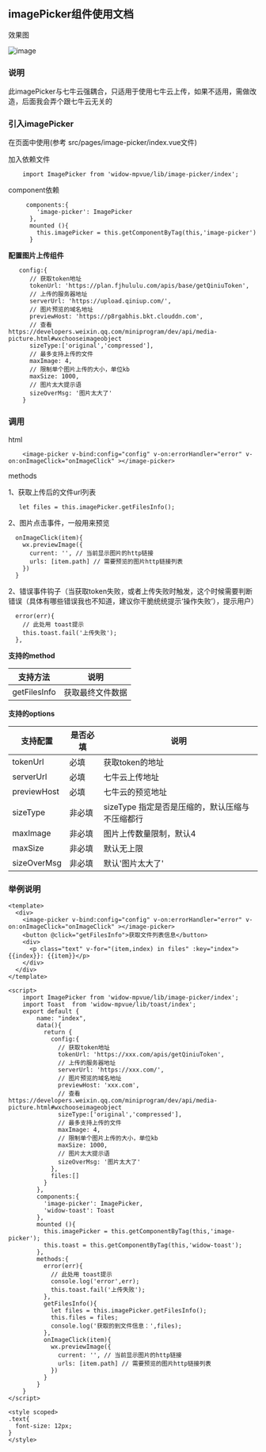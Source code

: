 ## imagePicker组件使用文档

效果图

![image](http://adstatic.oss-cn-beijing.aliyuncs.com/ad-activity.meiyou.com/dkd2/v4/upload.png)

### 说明
此imagePicker与七牛云强耦合，只适用于使用七牛云上传，如果不适用，需做改造，后面我会弄个跟七牛云无关的

### 引入imagePicker

在页面中使用(参考 src/pages/image-picker/index.vue文件)

加入依赖文件
```
    import ImagePicker from 'widow-mpvue/lib/image-picker/index';
```

component依赖
```
     components:{
        'image-picker': ImagePicker
      },
      mounted (){
        this.imagePicker = this.getComponentByTag(this,'image-picker')
      }
```

**配置图片上传组件**
```
   config:{
      // 获取token地址
      tokenUrl: 'https://plan.fjhululu.com/apis/base/getQiniuToken',
      // 上传的服务器地址
      serverUrl: 'https://upload.qiniup.com/',
      // 图片预览的域名地址
      previewHost: 'https://p8rgabhis.bkt.clouddn.com',
      // 查看https://developers.weixin.qq.com/miniprogram/dev/api/media-picture.html#wxchooseimageobject
      sizeType:['original','compressed'],
      // 最多支持上传的文件
      maxImage: 4,
      // 限制单个图片上传的大小，单位kb
      maxSize: 1000,
      // 图片太大提示语
      sizeOverMsg: '图片太大了'
    }
```


### 调用

html

```
    <image-picker v-bind:config="config" v-on:errorHandler="error" v-on:onImageClick="onImageClick" ></image-picker>

```
methods

1、获取上传后的文件url列表
```
   let files = this.imagePicker.getFilesInfo();

```
2、图片点击事件，一般用来预览
```
  onImageClick(item){
    wx.previewImage({
      current: '', // 当前显示图片的http链接
      urls: [item.path] // 需要预览的图片http链接列表
    })
  }

```

2、错误事件钩子（当获取token失败，或者上传失败时触发，这个时候需要判断错误（具体有哪些错误我也不知道，建议你干脆统统提示‘操作失败’），提示用户）
```
  error(err){
    // 此处用 toast提示
    this.toast.fail('上传失败');
  },

```

**支持的method**


支持方法 | 说明
---|---
getFilesInfo | 获取最终文件数据

**支持的options**

支持配置 | 是否必填 |说明
---|---|---
tokenUrl |必填| 获取token的地址
serverUrl | 必填|七牛云上传地址
previewHost |  必填|七牛云的预览地址
sizeType |  非必填| sizeType 指定是否是压缩的，默认压缩与不压缩都行
maxImage |  非必填|图片上传数量限制，默认4
maxSize |  非必填| 默认无上限
sizeOverMsg |  非必填|默认'图片太大了'

### 举例说明

```vue
<template>
  <div>
    <image-picker v-bind:config="config" v-on:errorHandler="error" v-on:onImageClick="onImageClick" ></image-picker>
    <button @click="getFilesInfo">获取文件列表信息</button>
    <div>
      <p class="text" v-for="(item,index) in files" :key="index">{{index}}: {{item}}</p>
    </div>
  </div>
</template>

<script>
    import ImagePicker from 'widow-mpvue/lib/image-picker/index';
    import Toast  from 'widow-mpvue/lib/toast/index';
    export default {
        name: "index",
        data(){
          return {
            config:{
              // 获取token地址
              tokenUrl: 'https://xxx.com/apis/getQiniuToken',
              // 上传的服务器地址
              serverUrl: 'https://xxx.com/',
              // 图片预览的域名地址
              previewHost: 'xxx.com',
              // 查看https://developers.weixin.qq.com/miniprogram/dev/api/media-picture.html#wxchooseimageobject
              sizeType:['original','compressed'],
              // 最多支持上传的文件
              maxImage: 4,
              // 限制单个图片上传的大小，单位kb
              maxSize: 1000,
              // 图片太大提示语
              sizeOverMsg: '图片太大了'
            },
            files:[]
          }
        },
        components:{
          'image-picker': ImagePicker,
          'widow-toast': Toast
        },
        mounted (){
          this.imagePicker = this.getComponentByTag(this,'image-picker');
          this.toast = this.getComponentByTag(this,'widow-toast');
        },
        methods:{
          error(err){
            // 此处用 toast提示
            console.log('error',err);
            this.toast.fail('上传失败');
          },
          getFilesInfo(){
            let files = this.imagePicker.getFilesInfo();
            this.files = files;
            console.log('获取的到文件信息：',files);
          },
          onImageClick(item){
            wx.previewImage({
              current: '', // 当前显示图片的http链接
              urls: [item.path] // 需要预览的图片http链接列表
            })
          }
        }
    }
</script>

<style scoped>
.text{
  font-size: 12px;
}
</style>

```
